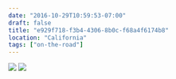 ```yaml
---
date: "2016-10-29T10:59:53-07:00"
draft: false
title: "e929f718-f3b4-4306-8b0c-f68a4f6174b8"
location: "California"
tags: ["on-the-road"]
---
```


![](https://d17enza3bfujl8.cloudfront.net/20161028_01_163.jpg)
![](https://d17enza3bfujl8.cloudfront.net/20161028_01_341.jpg)
